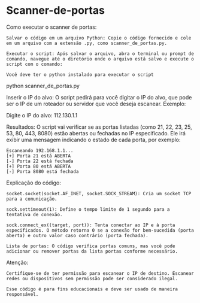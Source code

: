 # Scanner-de-portas
Como executar o scanner de portas:

    Salvar o código em um arquivo Python: Copie o código fornecido e cole em um arquivo com a extensão .py, como scanner_de_portas.py.

    Executar o script: Após salvar o arquivo, abra o terminal ou prompt de comando, navegue até o diretório onde o arquivo está salvo e execute o script com o comando:

    Você deve ter o python instalado para executar o script

python scanner_de_portas.py

Inserir o IP do alvo: O script pedirá para você digitar o IP do alvo, que pode ser o IP de um roteador ou servidor que você deseja escanear. Exemplo:

Digite o IP do alvo: 112.130.1.1

Resultados: O script vai verificar se as portas listadas (como 21, 22, 23, 25, 53, 80, 443, 8080) estão abertas ou fechadas no IP especificado. Ele irá exibir uma mensagem indicando o estado de cada porta, por exemplo:

    Escaneando 192.168.1.1...
    [+] Porta 21 está ABERTA
    [-] Porta 22 está fechada
    [+] Porta 80 está ABERTA
    [-] Porta 8080 está fechada

Explicação do código:

    socket.socket(socket.AF_INET, socket.SOCK_STREAM): Cria um socket TCP para a comunicação.

    sock.settimeout(1): Define o tempo limite de 1 segundo para a tentativa de conexão.

    sock.connect_ex((target, port)): Tenta conectar ao IP e à porta especificados. O método retorna 0 se a conexão for bem-sucedida (porta aberta) e outro valor caso contrário (porta fechada).

    Lista de portas: O código verifica portas comuns, mas você pode adicionar ou remover portas da lista portas conforme necessário.

Atenção:

    Certifique-se de ter permissão para escanear o IP de destino. Escanear redes ou dispositivos sem permissão pode ser considerado ilegal.

    Esse código é para fins educacionais e deve ser usado de maneira responsável.
